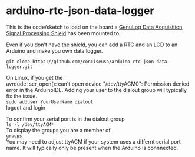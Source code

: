 # arduino-rtc-json-data-logger

This is the code/sketch to load on the board a
[GenuLog Data Acquisition, Signal Processing Shield](https://www.tindie.com/products/conciseusa/genulog-data-acquisition-signal-processing-shield/)
has been mounted to.

Even if you don't have the shield, you can add a RTC and an LCD to an Arduino and make you own data logger.

`git clone https://github.com/conciseusa/arduino-rtc-json-data-logger.git`

On Linux, if you get the<br>
avrdude: ser_open(): can't open device "/dev/ttyACM0": Permission denied<br>
error in the ArduinoIDE. Adding your user to the dialout group will typically fix the issue.<br>
`sudo adduser YourUserName dialout`<br>
logout and login

To confirm your serial port is in the dialout group<br>
`ls -l /dev/ttyACM*`<br>
To display the groups you are a member of<br>
`groups`<br>
You may need to adjust ttyACM if your system uses a differnt serial port name. It will typically only be present when the Arduino is connnected.<br>
